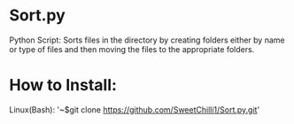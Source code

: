# Sort.py
Python Script: Sorts files in the directory by creating folders either by name or type of files and then moving the files to the appropriate folders.
#



<h1>How to Install:</h1>

Linux(Bash):
'~$git clone https://github.com/SweetChilli1/Sort.py.git'

